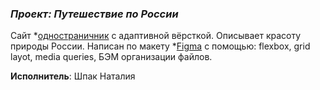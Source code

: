 ### *Проект: Путешествие по России*
Сайт *[одностраничник](https://nvsh31.github.io/russian-travel/) с адаптивной вёрсткой. Описывает красоту природы России. Написан по макету *[Figma](https://www.figma.com/file/5S2WSbEFL6awjVWJ0NWL8Q/Sprint-3_-Russia-_-desktop-mobile?node-id=28503%3A0) c помощью: flexbox, grid layot, media queries, БЭМ организации файлов.


**Исполнитель**: Шпак Наталия
